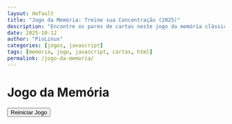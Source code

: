 ```yaml
---
layout: default
title: "Jogo da Memória: Treine sua Concentração (2025)"
description: "Encontre os pares de cartas neste jogo da memória clássico. Feito com HTML, CSS e JavaScript puro — sem frameworks. Exercitar a mente."
date: 2025-10-12
author: "PioLinux"
categories: [jogos, javascript]
tags: [memória, jogo, javascript, cartas, html]
permalink: /jogo-da-memoria/
---
```



<h1>Jogo da Memória</h1>
<p class="message" id="memoryMessage"></p>
<div class="board" id="memoryBoard"></div>
<button onclick="resetMemoryGame()">Reiniciar Jogo</button>
